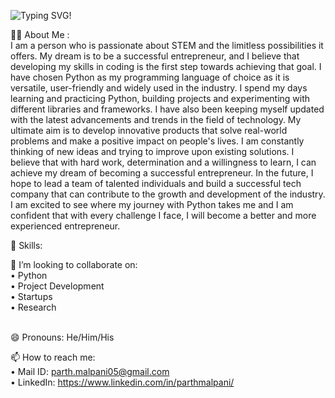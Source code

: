 <img src="https://camo.githubusercontent.com/1b9703c9321fb4654ad159f275b749d6805343af5cd366f3edfcfe48aadaa0c0/68747470733a2f2f726561646d652d747970696e672d7376672e64656d6f6c61622e636f6d3f666f6e743d466972612b436f64652673697a653d33302670617573653d31267643656e7465723d747275652677696474683d38303026636f6c6f723d666138633031266c696e65733d57656c636f6d652b746f2b6d792b44656e2b213b492b616d2b3a3b412b536f6369616c2b456e7472657072656e6575723b53656c662b7461756768742b50726f6772616d6d65723b4472792b4c61622b526573656172636865723b456e67696e656572" alt="Typing SVG" data-canonical-src="https://readme-typing-svg.demolab.com?font=Fira+Code&amp;size=30&amp;pause=1&amp;vCenter=true&amp;width=800&amp;color=fa8c01&amp;lines=Hey!; This is Parth Malpani; Programmer; Entrepreneur; Researcher" style="max-width: 150%;">!

👩‍💻  About Me : <br>
   I am a person who is passionate about STEM and the limitless possibilities it offers. My dream is to be a successful entrepreneur, and I believe that developing my skills in coding is the first step towards achieving that goal. I have chosen Python as my programming language of choice as it is versatile, user-friendly and widely used in the industry. I spend my days learning and practicing Python, building projects and experimenting with different libraries and frameworks. I have also been keeping myself updated with the latest advancements and trends in the field of technology.
My ultimate aim is to develop innovative products that solve real-world problems and make a positive impact on people's lives. I am constantly thinking of new ideas and trying to improve upon existing solutions. I believe that with hard work, determination and a willingness to learn, I can achieve my dream of becoming a successful entrepreneur. In the future, I hope to lead a team of talented individuals and build a successful tech company that can contribute to the growth and development of the industry. I am excited to see where my journey with Python takes me and I am confident that with every challenge I face, I will become a better and more experienced entrepreneur.


🌱 Skills: <br>


👯 I’m looking to collaborate on:<br>
   • Python<br>
   • Project Development<br>
   • Startups<br>
   • Research<br>

<br>
😄 Pronouns:
   He/Him/His
 

📫 How to reach me: <br>
   • Mail ID: parth.malpani05@gmail.com <br>
   • LinkedIn: https://www.linkedin.com/in/parthmalpani/


<!--
**parthmalpani05/parthmalpani05** is a ✨ _special_ ✨ repository because its `README.md` (this file) appears on your GitHub profile.

Here are some ideas to get you started:



- 🔭 I’m currently working on ...
-  ...
-  ...
-  ...
- 💬 Ask me about ...
-  ...
-  ...
- ⚡ Fun fact: ...
-->
